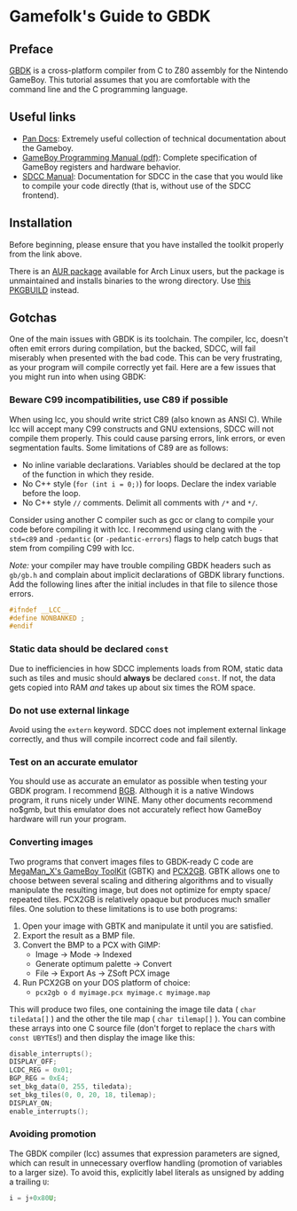 # Gamefolk's Guide to GBDK

## Preface

[GBDK] is a cross-platform compiler from C to Z80 assembly for the Nintendo
GameBoy. This tutorial assumes that you are comfortable with the command line
and the C programming language.

## Useful links

* [Pan Docs]: Extremely useful collection of technical documentation about the
  Gameboy.
* [GameBoy Programming Manual (pdf)][Programming Manual]: Complete specification
  of GameBoy registers and hardware behavior.
* [SDCC Manual]: Documentation for SDCC in the case that you would like to
  compile your code directly (that is, without use of the SDCC frontend).

## Installation
Before beginning, please ensure that you have installed the toolkit properly
from the link above.

There is an [AUR package] available for Arch Linux users, but the package is
unmaintained and installs binaries to the wrong directory. Use [this
PKGBUILD][PKGBUILD gist] instead.

## Gotchas

One of the main issues with GBDK is its toolchain. The compiler, lcc, doesn't
often emit errors during compilation, but the backed, SDCC, will fail miserably
when presented with the bad code. This can be very frustrating, as your program
will compile correctly yet fail. Here are a few issues that you might run into
when using GBDK:

### Beware C99 incompatibilities, use C89 if possible

When using lcc, you should write strict C89 (also known as ANSI C). While lcc
will accept many C99 constructs and GNU extensions, SDCC will not compile them
properly. This could cause parsing errors, link errors, or even segmentation
faults. Some limitations of C89 are as follows:

  * No inline variable declarations. Variables should be declared at the top of
    the function in which they reside.
  * No C++ style (`for (int i = 0;)`) for loops. Declare the index variable
    before the loop.
  * No C++ style `//` comments. Delimit all comments with `/*` and `*/`.

Consider using another C compiler such as gcc or clang to compile your code
before compiling it with lcc. I recommend using clang with the `-std=c89` and
`-pedantic` (or `-pedantic-errors`) flags to help catch bugs that stem from
compiling C99 with lcc.

*Note:* your compiler may have trouble compiling GBDK headers such as `gb/gb.h`
and complain about implicit declarations of GBDK library functions. Add the
following lines after the initial includes in that file to silence those errors.

```c
#ifndef __LCC__
#define NONBANKED ;
#endif
```

### Static data should be declared `const`

Due to inefficiencies in how SDCC implements loads from ROM, static data such as
tiles and music should __always__ be declared `const`. If not, the data gets
copied into RAM *and* takes up about six times the ROM space.

### Do not use external linkage

Avoid using the `extern` keyword. SDCC does not implement external linkage
correctly, and thus will compile incorrect code and fail silently.

### Test on an accurate emulator

You should use as accurate an emulator as possible when testing your GBDK
program. I recommend [BGB]. Although it is a native Windows program, it runs
nicely under WINE. Many other documents recommend no$gmb, but this emulator does
not accurately reflect how GameBoy hardware will run your program.

### Converting images

Two programs that convert images files to GBDK-ready C code are [MegaMan_X's
GameBoy ToolKit][GBTK] (GBTK) and [PCX2GB]. GBTK allows one to choose between
several scaling and dithering algorithms and to visually manipulate the
resulting image, but does not optimize for empty space/ repeated tiles. PCX2GB
is relatively opaque but produces much smaller files. One solution to these
limitations is to use both programs:

1. Open your image with GBTK and manipulate it until you are satisfied.
2. Export the result as a BMP file.
3. Convert the BMP to a PCX with GIMP:
    * Image -> Mode -> Indexed
    * Generate optimum palette -> Convert
    * File -> Export As -> ZSoft PCX image
4. Run PCX2GB on your DOS platform of choice:
    * `pcx2gb o d myimage.pcx myimage.c myimage.map`

This will produce two files, one containing the image tile data ( `char
tiledata[]` ) and the other the tile map ( `char tilemap[]` ). You can combine
these arrays into one C source file (don't forget to replace the `char`s with
`const UBYTE`s!) and then display the image like this:

```c
disable_interrupts();
DISPLAY_OFF;
LCDC_REG = 0x01;
BGP_REG = 0xE4;
set_bkg_data(0, 255, tiledata);
set_bkg_tiles(0, 0, 20, 18, tilemap);
DISPLAY_ON;
enable_interrupts();
```

### Avoiding promotion

The GBDK compiler (lcc) assumes that expression parameters are signed, which can result in unnecessary overflow handling (promotion of variables to a larger size). To avoid this, explicitly label literals as unsigned by adding a trailing `U`:

```c
i = j+0x80U;
```

[GBDK]: http://gbdk.sourceforge.net
[BGB]: http://bgb.bircd.org
[AUR package]: http://aur.archlinux.org/packages/gbdk
[PKGBUILD gist]: https://gist.github.com/euclio/26fa5b6e76dc9f52bffd
[Pan Docs]: http://nocash.emubase.de/pandocs.htm
[Programming Manual]: http://students.washington.edu/fidelp/galp/megaguides/GameBoyProgrammingManual.pdf
[SDCC manual]: http://sdcc.sourceforge.net/doc/sdccman.pdf
[GBTK]: http://www.yvan256.net/projects/gameboy/#gbtk
[PCX2GB]: http://www.yvan256.net/projects/gameboy/#pcx2gb
